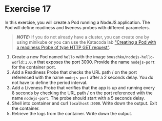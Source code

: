 # Exercise 17

In this exercise, you will create a Pod running a NodeJS application. The Pod will define readiness and liveness probes with different parameters.

> **_NOTE:_** If you do not already have a cluster, you can create one by using minikube or you can use the Katacoda lab ["Creating a Pod with a readiness Probe of type HTTP GET request"](https://learning.oreilly.com/scenarios/ckad-probing-creating/9781098105105/).

1. Create a new Pod named `hello` with the image `bmuschko/nodejs-hello-world:1.0.0` that exposes the port 3000. Provide the name `nodejs-port` for the container port.
2. Add a Readiness Probe that checks the URL path / on the port referenced with the name `nodejs-port` after a 2 seconds delay. You do not have to define the period interval.
3. Add a Liveness Probe that verifies that the app is up and running every 8 seconds by checking the URL path / on the port referenced with the name `nodejs-port`. The probe should start with a 5 seconds delay.
4. Shell into container and curl `localhost:3000`. Write down the output. Exit the container.
5. Retrieve the logs from the container. Write down the output.
